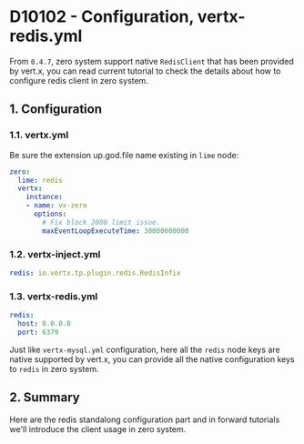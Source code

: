 # D10102 - Configuration, vertx-redis.yml

From `0.4.7`, zero system support native `RedisClient` that has been provided by vert.x, you can read current tutorial
to check the details about how to configure redis client in zero system.

## 1. Configuration

### 1.1. vertx.yml

Be sure the extension up.god.file name existing in `lime` node:

```yaml
zero:
  lime: redis
  vertx:
    instance:
    - name: vx-zero
      options:
        # Fix block 2000 limit issue.
        maxEventLoopExecuteTime: 30000000000
```

### 1.2. vertx-inject.yml

```yaml
redis: io.vertx.tp.plugin.redis.RedisInfix
```

### 1.3. vertx-redis.yml

```yaml
redis:
  host: 0.0.0.0
  port: 6379
```

Just like `vertx-mysql.yml` configuration, here all the `redis` node keys are native supported by vert.x, you can
provide all the native configuration keys to `redis` in zero system.

## 2. Summary

Here are the redis standalong configuration part and in forward tutorials we'll introduce the client usage in zero
system.


